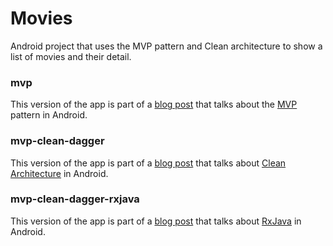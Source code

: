 # Movies

Android project that uses the MVP pattern and Clean architecture to show a list of movies and their detail.


### mvp

This version of the app is part of a [blog post](http://joseangelmaneiro.com/mvp-clean-1/) that talks about the [MVP](https://en.wikipedia.org/wiki/Model%E2%80%93view%E2%80%93presenter) pattern in Android.


### mvp-clean-dagger

This version of the app is part of a [blog post](http://joseangelmaneiro.com/mvp-clean-2/) that talks about [Clean Architecture](https://8thlight.com/blog/uncle-bob/2012/08/13/the-clean-architecture.html) in Android.


### mvp-clean-dagger-rxjava

This version of the app is part of a [blog post](http://joseangelmaneiro.com/mvp-clean-rxjava/) that talks about [RxJava](https://github.com/ReactiveX/RxJava) in Android.
